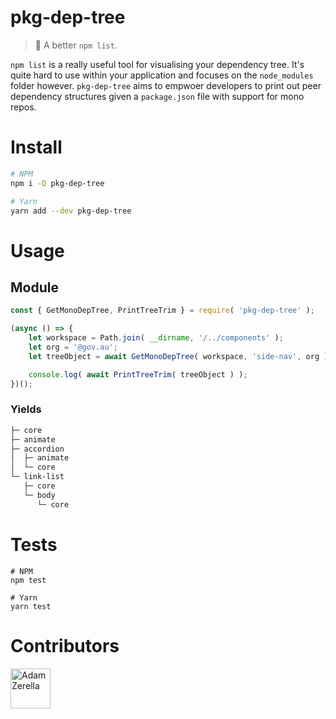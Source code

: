 # pkg-dep-tree
> 🌲 A better `npm list`.

`npm list` is a really useful tool for visualising your dependency tree. It's quite hard to use within your application and focuses on the `node_modules` folder however. `pkg-dep-tree` aims to empwoer developers to print out peer dependency structures given a `package.json` file with support for mono repos.

# Install
```bash
# NPM
npm i -D pkg-dep-tree

# Yarn
yarn add --dev pkg-dep-tree
```

# Usage
## Module
```javascript
const { GetMonoDepTree, PrintTreeTrim } = require( 'pkg-dep-tree' );

(async () => {
    let workspace = Path.join( __dirname, '/../components' );
    let org = '@gov.au';
    let treeObject = await GetMonoDepTree( workspace, 'side-nav', org );

    console.log( await PrintTreeTrim( treeObject ) );
})();
```

### Yields
```bash
├─ core
├─ animate
├─ accordion
│  ├─ animate
│  └─ core
└─ link-list
   ├─ core
   └─ body
      └─ core
```

# Tests
```node
# NPM
npm test

# Yarn
yarn test
```

# Contributors
<div style="display:inline;">
  <a href="https://github.com/adamzerella"><img width="64" height="64" src="https://avatars0.githubusercontent.com/u/1501560?s=460&v=4" alt="Adam Zerella"/></a>
</div>
